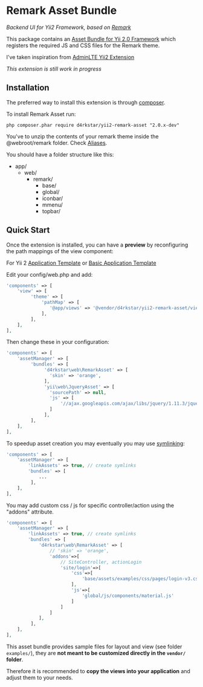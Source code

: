 Remark Asset Bundle
=====================

*Backend UI for Yii2 Framework, based on [Remark](http://getbootstrapadmin.com/remark/)*

This package contains an [Asset Bundle for Yii 2.0 Framework](http://www.yiiframework.com/doc-2.0/guide-structure-assets.html) 
which registers the required JS and CSS files for the Remark theme.

I've taken inspiration from [AdminLTE Yii2 Extension](https://github.com/dmstr/yii2-adminlte-asset)

*This extension is still work in progress*

Installation
------------

The preferred way to install this extension is through [composer](http://getcomposer.org/download/).

To install Remark Asset run:

```
php composer.phar require d4rkstar/yii2-remark-asset "2.0.x-dev"
```

You've to unzip the contents of your remark theme inside the @webroot/remark folder. Check [Aliases](http://www.yiiframework.com/doc-2.0/guide-concept-aliases.html).

You should have a folder structure like this:

* app/
  * web/
    * remark/
      * base/
      * global/
      * iconbar/
      * mmenu/
      * topbar/


Quick Start
-----------

Once the extension is installed, you can have a **preview** by reconfiguring the path mappings of the view component:

For Yii 2 [Application Template](https://github.com/yiisoft/yii2-app-advanced) or [Basic Application Template](https://github.com/yiisoft/yii2-app-basic)

Edit your config/web.php and add:

```php
'components' => [
    'view' => [
         'theme' => [
             'pathMap' => [
                '@app/views' => '@vendor/d4rkstar/yii2-remark-asset/views'
             ],
         ],
    ],
],
```

Then change these in your configuration:

```php
'components' => [
    'assetManager' => [
         'bundles' => [
              'd4rkstar\web\RemarkAsset' => [
                'skin' => 'orange',
              ],
              'yii\web\JqueryAsset' => [
                'sourcePath' => null,
                'js' => [
                    '//ajax.googleapis.com/ajax/libs/jquery/1.11.3/jquery.min.js',
                ]
              ],
         ],
    ],
],
```

To speedup asset creation you may eventually you may use [symlinking](http://www.yiiframework.com/doc-2.0/guide-structure-assets.html#asset-publishing):

```php
'components' => [
    'assetManager' => [
        'linkAssets' => true, // create symlinks
        'bundles' => [
            ...
         ],
    ],
],
```

You may add custom css / js for specific controller/action using the "addons" attribute.

```php
'components' => [
    'assetManager' => [
        'linkAssets' => true, // create symlinks
        'bundles' => [
            'd4rkstar\web\RemarkAsset' => [
                // 'skin' => 'orange',
                'addons'=>[
                    // SiteController, actionLogin
                    'site/login'=>[
                        'css'=>[
                            'base/assets/examples/css/pages/login-v3.css'
                        ],
                        'js'=>[
                            'global/js/components/material.js'
                        ]
                    ]
                ]
            ],
         ],
    ],
],
```

This asset bundle provides sample files for layout and view (see folder `examples/`), they are **not meant to be customized directly in the `vendor/` folder**.

Therefore it is recommended to **copy the views into your application** and adjust them to your needs.